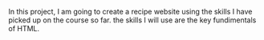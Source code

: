 In this project, I am going to create a recipe website using the skills I 
have picked up on the course so far. the skills I will use are the key 
fundimentals of HTML.

